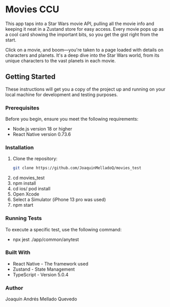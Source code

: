 # Movies CCU

This app taps into a Star Wars movie API, pulling all the movie info and keeping it neat in a Zustand store for easy access. Every movie pops up as a cool card showing the important bits, so you get the gist right from the start.

Click on a movie, and boom—you're taken to a page loaded with details on characters and planets. It's a deep dive into the Star Wars world, from its unique characters to the vast planets in each movie.

## Getting Started

These instructions will get you a copy of the project up and running on your local machine for development and testing purposes.

### Prerequisites

Before you begin, ensure you meet the following requirements:
- Node.js version 18 or higher
- React Native version 0.73.6 

### Installation

1. Clone the repository:
   ```bash
   git clone https://github.com/JoaquinMelladoQ/movies_test
   ```
2. cd movies_test
3. npm install
4. cd ios/ pod install
5. Open Xcode
6. Select a Simulator (iPhone 13 pro was used)
7. npm start

### Running Tests

To execute a specific test, use the following command:
- npx jest ./app/common/anytest

### Built With
- React Native - The framework used
- Zustand - State Management
- TypeScript - Version 5.0.4


### Author
Joaquín Andrés Mellado Quevedo
